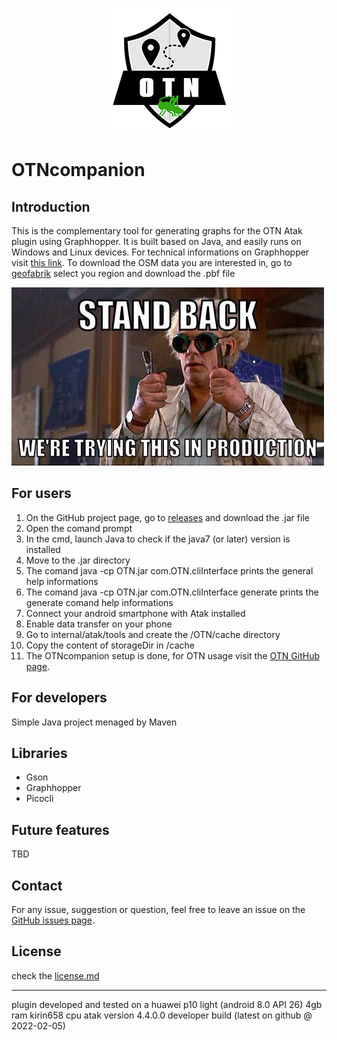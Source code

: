 <p align="center">
  <img src= https://github.com/L-Belluomini/OTN/blob/main/img/OTN1-0_crop_resize.png>
   
<p/>

# OTNcompanion

## Introduction
This is the complementary tool for generating graphs for the OTN Atak plugin using Graphhopper.
It is built based on Java, and easily runs on Windows and Linux devices.
For technical informations on Graphhopper visit [this link](https://github.com/graphhopper/graphhopper/tree/master/docs).
To download the OSM data you are interested in, go to [geofabrik](https://download.geofabrik.de/) select you region and download the .pbf file

![image](https://github.com/L-Belluomini/OTN/blob/main/img/51oEcOu.jpg)
## For users
1. On the GitHub project page, go to [releases](https://github.com/L-Belluomini/OTN-companion/releases) and download the .jar file
2. Open the comand prompt
3. In the cmd, launch Java to check if the java7 (or later) version is installed
4. Move to the .jar directory
5. The comand java -cp OTN.jar com.OTN.cliInterface prints the general help informations
6. The comand java -cp OTN.jar com.OTN.cliInterface generate prints the generate comand help informations
7. Connect your android smartphone with Atak installed
8. Enable data transfer on your phone
9. Go to internal/atak/tools and create the /OTN/cache directory
10. Copy the content of storageDir in /cache
11. The OTNcompanion setup is done, for OTN usage visit the [OTN GitHub page](https://github.com/L-Belluomini/OTN).
## For developers
Simple Java project menaged by Maven
## Libraries
* Gson
* Graphhopper
* Picocli
## Future features
TBD
## Contact
For any issue, suggestion or question, feel free to leave an issue on the [GitHub issues page](https://github.com/L-Belluomini/OTN-companion/issues).
## License
check the [license.md](https://github.com/L-Belluomini/OTN-companion/blob/main/LICENSE)

---
plugin developed and tested on a huawei p10 light (android 8.0 API 26)
4gb ram
kirin658 cpu
atak version 4.4.0.0 developer build (latest on github @ 2022-02-05)
